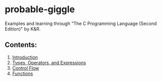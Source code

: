 # probable-giggle

Examples and learning through "The C Programming Language (Second Edition)" by K&amp;R.

## Contents:

1. [Introduction](./introduction/)
2. [Types, Operators, and Expressions](./type_operators_expressions/)
3. [Control Flow](./control_flow)
4. [Functions](./functions)
